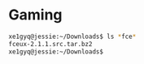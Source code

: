 # Gaming

```sh
xe1gyq@jessie:~/Downloads$ ls *fce*
fceux-2.1.1.src.tar.bz2
xe1gyq@jessie:~/Downloads$ 
```
